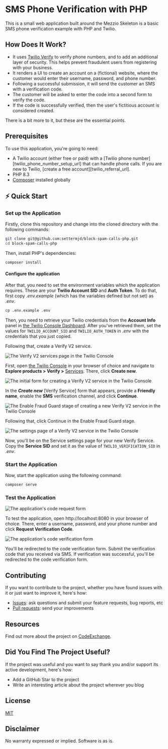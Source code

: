 # SMS Phone Verification with PHP

This is a small web application built around the Mezzio Skeleton is a basic SMS phone verification example with PHP and Twilio.

## How Does It Work?

* It uses [Twilio Verify][twilio_verify_url] to verify phone numbers, and to add an additional layer of security.
  This helps prevent fraudulent users from registering with your business.
* It renders a UI to create an account on a (fictional) website, where the customer would enter their username, password, and phone number.
* Following a successful submission, it will send the customer an SMS with a verification code.
* The customer will be asked to enter the code into a second form to verify the code.
* If the code is successfully verified, then the user's fictitious account is considered created.

There is a bit more to it, but these are the essential points.

## Prerequisites

To use this application, you're going to need:

- A Twilio account (either free or paid) with a [Twilio phone number][twilio_phone_number_setup_url] that can handle phone calls.
  If you are new to Twilio, [create a free account][twilio_referral_url].
- PHP 8.3
- [Composer][composer_url] installed globally

## ⚡️ Quick Start

### Set up the Application

Firstly, clone this repository and change into the cloned directory with the following commands:

```bash
git clone git@github.com:settermjd/block-spam-calls-php.git
cd block-spam-calls-php
```

Then, install PHP's dependencies:

```bash
composer install
```

#### Configure the application

After that, you need to set the environment variables which the application requires.
These are your **Twilio Account SID** and **Auth Token**.
To do that, first copy _.env.example_ (which has the variables defined but not set) as _.env_.

```bash
cp .env.example .env
```

Then, you need to retrieve your Twilio credentials from the **Account Info** panel in [the Twilio Console Dashboard][twilio_console_url].
After you've retrieved them, set the values for `TWILIO_ACCOUNT_SID` and `TWILIO_AUTH_TOKEN` in  _.env_ with the credentials that you just copied.

Following that, create a Verify V2 service.

![The Verify V2 services page in the Twilio Console](./docs/images/twilio-verify-services.png)

First, open [the Twilio Console][twilio_console_url] in your browser of choice and navigate to **Explore products > Verify >** [Services][twilio_console_verify_services_url].
There, click **Create new**.

![The initial form for creating a Verify V2 service in the Twilio Console](./docs/images/create-twilio-verify-service-step-one.png)

In the **_Create new_** [Verify Service] form that appears, provide a **Friendly name**, enable the **SMS** verification channel, and click **Continue**.

![The Enable Fraud Guard stage of creating a new Verify V2 service in the Twilio Console](./docs/images/create-twilio-verify-service-step-two.png)

Following that, click Continue in the Enable Fraud Guard stage.

![The settings page of a Verify V2 service in the Twilio Console](./docs/images/twilio-verify-service-settings.png)

Now, you'll be on the Service settings page for your new Verify Service.
Copy the **Service SID** and set it as the value of `TWILIO_VERIFICATION_SID` in _.env_.

### Start the Application

Now, start the application using the following command:

```bash
composer serve
```

### Test the Application

![The application's code request form](./docs/images/sms-phone-verification-step-one.png)

To test the application, open http://localhost:8080 in your browser of choice.
There, enter a username, password, and your phone number and click **Request Verification Code**.

![The application's code verification form](./docs/images/sms-phone-verification-step-one.png)

You'll be redirected to the code verification form.
Submit the verification code that you received via SMS.
If verification was successful, you'll be redirected to the code verification form.

## Contributing

If you want to contribute to the project, whether you have found issues with it or just want to improve it, here's how:

- [Issues][issues_url]: ask questions and submit your feature requests, bug reports, etc
- [Pull requests][pull_requests_url]: send your improvements

## Resources

Find out more about the project on [CodeExchange][code-exchange-url].

## Did You Find The Project Useful?

If the project was useful and you want to say thank you and/or support its active development, here's how:

- Add a GitHub Star to the project
- Write an interesting article about the project wherever you blog

## License

[MIT](./LICENSE)

## Disclaimer

No warranty expressed or implied. Software is as is.

[code-exchange-url]: https://www.twilio.com/code-exchange/sms-phone-verification
[composer_url]: https://getcomposer.org
[issues_url]: https://github.com/settermjd/sms-phone-verification-php/issues
[pull_requests_url]: https://github.com/settermjd/sms-phone-verification-php/pulls
[mezzio-url]: https://docs.mezzio.dev/mezzio/
[twilio]: https://www.twilio.com
[twilio_console_url]: https://www.twilio.com/console
[twilio_console_verify_services_url]: https://console.twilio.com/us1/develop/verify/services
[twilio_verify_url]: https://www.twilio.com/en-us/user-authentication-identity/verify
[mit_license_url]: http://www.opensource.org/licenses/mit-license.html